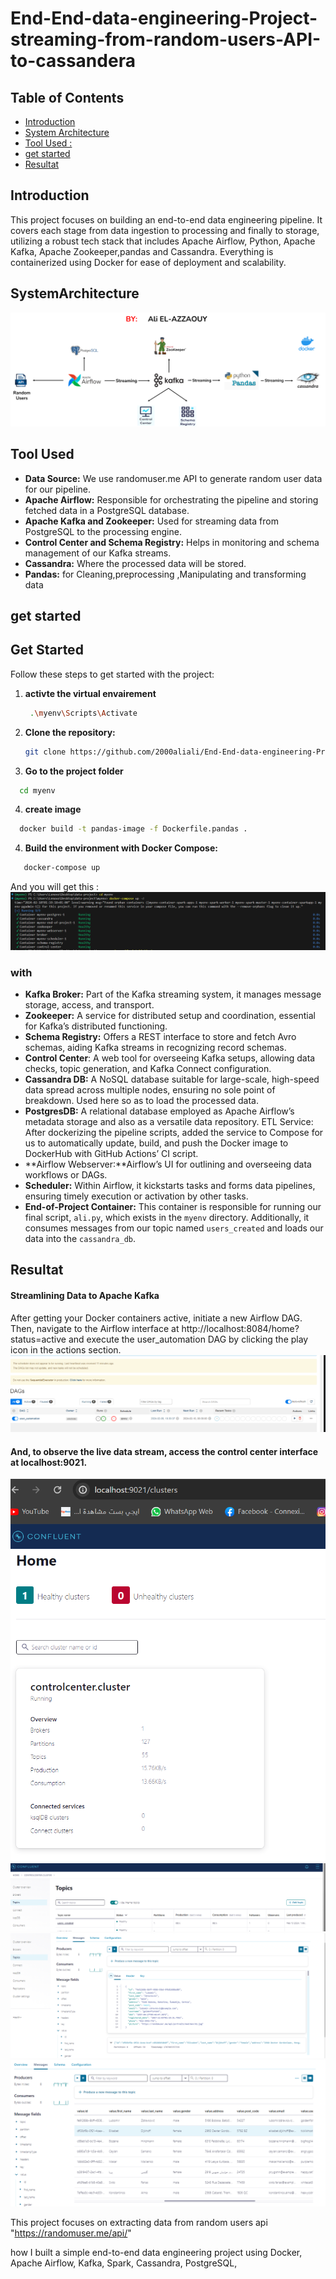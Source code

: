 # End-End-data-engineering-Project-streaming-from-random-users-API-to-cassandera



<!-- TABLE OF CONTENTS -->
## Table of Contents
- [Introduction](#introduction)
- [System Architecture](#SystemArchitecture)
- [Tool Used :](#ToolUsed )
- [get started](#getstarted)
- [Resultat](#license)
<!-- END OF TABLE OF CONTENTS -->




<a name="introduction"></a>
## Introduction
This project focuses on building an end-to-end data engineering pipeline. It covers each stage from data ingestion to processing and finally to storage, utilizing a robust tech stack that includes Apache Airflow, Python, Apache Kafka, Apache Zookeeper,pandas and Cassandra. Everything is containerized using Docker for ease of deployment and scalability.

<a name="SystemArchitecture"></a>
## SystemArchitecture
![Screenshot](https://github.com/2000aliali/End-End-data-engineering-Project-streaming-from-random-users-API-to-cassandera/blob/master/images/Image1.png)



<a name="ToolUsed "></a>
## Tool Used


- **Data Source:** We use randomuser.me API to generate random user data for our pipeline.
- **Apache Airflow:** Responsible for orchestrating the pipeline and storing fetched data in a PostgreSQL database.
- **Apache Kafka and Zookeeper:** Used for streaming data from PostgreSQL to the processing engine.
- **Control Center and Schema Registry:** Helps in monitoring and schema management of our Kafka streams.
- **Cassandra:** Where the processed data will be stored.
- **Pandas:** for Cleaning,preprocessing ,Manipulating and transforming data

<a name="getstarted"></a>
## get started

## Get Started
Follow these steps to get started with the project:
1. **activte the virtual envairement**
    ```sh
     .\myenv\Scripts\Activate   
2. **Clone the repository:**
   ```sh
   git clone https://github.com/2000aliali/End-End-data-engineering-Project-streaming-from-random-users-API-to-cassandera.git
3. **Go to the project folder**
 ```sh
   cd myenv
```
4. **create image**
 ```sh
   docker build -t pandas-image -f Dockerfile.pandas . 
 ```
4. **Build the environment with Docker Compose:**
```sh
   docker-compose up
 ```
And you will get this :
![Screenshot](https://github.com/2000aliali/End-End-data-engineering-Project-streaming-from-random-users-API-to-cassandera/blob/master/images/image%205.png)

### with
- **Kafka Broker:** Part of the Kafka streaming system, it manages message storage, access, and transport.
- **Zookeeper:** A service for distributed setup and coordination, essential for Kafka’s distributed functioning.
- **Schema Registry:** Offers a REST interface to store and fetch Avro schemas, aiding Kafka streams in recognizing record schemas.
- **Control Center**: A web tool for overseeing Kafka setups, allowing data checks, topic generation, and Kafka Connect configuration.
- **Cassandra DB:** A NoSQL database suitable for large-scale, high-speed data spread across multiple nodes, ensuring no sole point of breakdown. Used here so as to load the processed data.
- **PostgresDB:** A relational database employed as Apache Airflow’s metadata storage and also as a versatile data repository.
ETL Service: After dockerizing the pipeline scripts, added the service to Compose for us to automatically update, build, and push the Docker image to DockerHub with GitHub Actions’ CI script.
- **Airflow Webserver:**Airflow’s UI for outlining and overseeing data workflows or DAGs.
- **Scheduler:** Within Airflow, it kickstarts tasks and forms data pipelines, ensuring timely execution or activation by other tasks.
- **End-of-Project Container:** This container is responsible for running our final script, `ali.py`, which exists in the `myenv` directory. Additionally, it consumes messages from our topic named `users_created` and loads our data into the `cassandra_db`.




<a name="license"></a>
## Resultat
#### Streamlining Data to Apache Kafka

After getting your Docker containers active, initiate a new Airflow DAG. Then, navigate to the Airflow interface at http://localhost:8084/home?status=active and execute the user_automation DAG by clicking the play icon in the actions section.
![Screenshot](https://github.com/2000aliali/End-End-data-engineering-Project-streaming-from-random-users-API-to-cassandera/blob/master/images/image%203.png)


 ####  And, to observe the live data stream, access the control center interface at localhost:9021.
 ![Screenshot](https://github.com/2000aliali/End-End-data-engineering-Project-streaming-from-random-users-API-to-cassandera/blob/master/images/image7.png)
  ![Screenshot](https://github.com/2000aliali/End-End-data-engineering-Project-streaming-from-random-users-API-to-cassandera/blob/master/images/image8.png)
   ![Screenshot](https://github.com/2000aliali/End-End-data-engineering-Project-streaming-from-random-users-API-to-cassandera/blob/master/images/image9.png)
    ![Screenshot](https://github.com/2000aliali/End-End-data-engineering-Project-streaming-from-random-users-API-to-cassandera/blob/master/images/image10.png)
 




This project focuses on extracting data from random users api "https://randomuser.me/api/"
 
 
 
 how I built a simple end-to-end data engineering project using Docker, Apache Airflow, Kafka, Spark, Cassandra, PostgreSQL,
